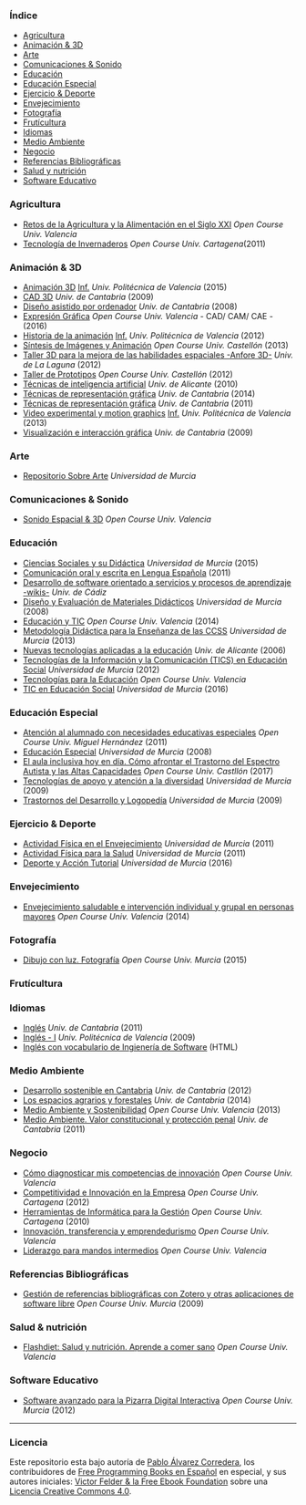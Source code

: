 ### Índice

* [Agricultura](#agricultura)
* [Animación & 3D](#animación---3D)
* [Arte](#arte)
* [Comunicaciones & Sonido](#comunicaciones---sonido)
* [Educación](#educación)
* [Educación Especial](#educación-especial)
* [Ejercicio & Deporte](#ejercicio---deporte)
* [Envejecimiento](#envejecimiento)
* [Fotografía](#fotografía)
* [Frutícultura](#frutícultura)
* [Idiomas](#idiomas)
* [Medio Ambiente](#medio-ambiente)
* [Negocio](#negocio)
* [Referencias Bibliográficas](#referencias-bibliográficas)
* [Salud y nutrición](#salud--nutrición)
* [Software Educativo](#software-educativo)



### Agricultura

* [Retos de la Agricultura y la Alimentación en el Siglo XXI](https://www.edx.org/course/retos-de-la-agricultura-y-la-upvalenciax-ra201x-0) *Open Course Univ. Valencia*
* [Tecnología de Invernaderos](http://ocw.bib.upct.es/course/view.php?id=90) *Open Course Univ. Cartagena*(2011)


### Animación & 3D

* [Animación 3D](https://poliformat.upv.es/portal/tool/7984ac9d-a856-4e3c-a763-d76c1eca6ddc/main) [Inf.](http://www.upv.es/pls/oalu/sic_asi.ficha_asig_ocw?p_rama=H&p_idioma=c&p_vista=MSE&p_asi=10493&p_caca=2015) *Univ. Politécnica de Valencia* (2015)
* [CAD 3D](https://ocw.unican.es/course/view.php?id=213) *Univ. de Cantabria* (2009)
* [Diseño asistido por ordenador](https://ocw.unican.es/course/view.php?id=34) *Univ. de Cantabria* (2008)
* [Expresión Gráfica](http://ocw.uv.es/ingenieria-y-arquitectura/expresion-grafica/Course_listing) *Open Course Univ. Valencia* - CAD/ CAM/ CAE - (2016)
* [Historia de la animación](https://poliformat.upv.es/portal/tool/ee81a5b3-341f-4540-841d-25f28aafd06e?panel=Main) [Inf.](http://www.upv.es/pls/oalu/sic_asi.ficha_asig_ocw?p_rama=H&p_idioma=c&p_vista=MSE&p_asi=10518&p_caca=2012) *Univ. Politécnica de Valencia* (2012)
* [Síntesis de Imágenes y Animación](http://ocw.uji.es/curso/80200) *Open Course Univ. Castellón* (2013)
* [Taller 3D para la mejora de las habilidades espaciales -Anfore 3D-](https://campusvirtual.ull.es/ocw/course/view.php?id=83) *Univ. de La Laguna* (2012)
* [Taller de Prototipos](http://ocw.uji.es/curso/5312) *Open Course Univ. Castellón* (2012)
* [Técnicas de inteligencia artificial](https://ocw.ua.es/es/ingenieria-y-arquitectura/tecnicas-de-inteligencia-artificial-2010.html) *Univ. de Alicante* (2010)
* [Técnicas de representación gráfica](https://ocw.unican.es/course/view.php?id=75) *Univ. de Cantabria* (2014)
* [Técnicas de representación gráfica](https://ocw.unican.es/course/view.php?id=176) *Univ. de Cantabria* (2011)
* [Video experimental y motion graphics](https://poliformat.upv.es/portal/tool/9fe42b81-5e28-424d-941a-fe17bf74eb7c) [Inf.](http://www.upv.es/pls/oalu/sic_asi.ficha_asig_ocw?p_rama=H&p_idioma=c&p_vista=MSE&p_asi=13123&p_caca=2013) *Univ. Politécnica de Valencia* (2013)
* [Visualización e interacción gráfica](https://ocw.unican.es/course/view.php?id=210) *Univ. de Cantabria* (2009)


### Arte

* [Repositorio Sobre Arte](http://ocw.um.es/artes-1) *Universidad de Murcia*


### Comunicaciones & Sonido

* [Sonido Espacial & 3D](https://www.edx.org/course/sonido-espacial-y-3d-upvalenciax-s3d201x-0) *Open Course Univ. Valencia*


### Educación

* [Ciencias Sociales y su Didáctica](http://ocw.um.es/cc.-sociales/ciencias-sociales-y-su-didactica) *Universidad de Murcia* (2015)
* [Comunicación oral y escrita en Lengua Española](http://ocw.um.es/cc.-sociales/comunicacion-oral-y-escrita-en-lengua-espanola-1) (2011)
* [Desarrollo de software orientado a servicios y procesos de aprendizaje -wikis-](https://ocw.uca.es/course/view.php?id=65) *Univ. de Cádiz*
* [Diseño y Evaluación de Materiales Didácticos](http://ocw.um.es/cc.-sociales/curso) *Universidad de Murcia* (2008)
* [Educación y TIC](http://ocw.uv.es/ciencias-sociales-y-juridicas/educacion-y-tic/Course_listing) *Open Course Univ. Valencia* (2014)
* [Metodología Didáctica para la Enseñanza de las CCSS](http://ocw.um.es/cc.-sociales/metodologia-didactica-para-la-ensenanza-de-las) *Universidad de Murcia* (2013)
* [Nuevas tecnologías aplicadas a la educación](https://ocw.ua.es/es/ingenieria-y-arquitectura/nuevas-tecnologias-aplicadas-a-la-educacion-2006.html) *Univ. de Alicante* (2006)
* [Tecnologías de la Información y la Comunicación (TICS) en Educación Social](http://ocw.um.es/cc.-sociales/tecnologias-de-la-informacion-y-la-comunicacion) *Universidad de Murcia* (2012)
* [Tecnologías para la Educación](https://www.edx.org/course/tecnologias-para-la-educacion-upvalenciax-te201x-1) *Open Course Univ. Valencia*
* [TIC en Educación Social](http://ocw.um.es/cc.-sociales/tic-en-educacion-social) *Universidad de Murcia* (2016)


### Educación Especial

* [Atención al alumnado con necesidades educativas especiales](http://ocw.umh.es/ciencias-de-la-salud/Atencion-al-alumnado-con-necesidades-educativas-especiales-459) *Open Course Univ. Miguel Hernández* (2011)
* [Educación Especial](http://ocw.um.es/cc.-sociales/educacion-especial) *Universidad de Murcia* (2008)
* [El aula inclusiva hoy en día. Cómo afrontar el Trastorno del Espectro Autista y las Altas Capacidades](http://ocw.uji.es/curso/1873316) *Open Course Univ. Castllón* (2017)
* [Tecnologías de apoyo y atención a la diversidad](http://ocw.um.es/cc.-sociales/tecnologias-de-apoyo-y-atencion-a-la-diversidad) *Universidad de Murcia* (2009)
* [Trastornos del Desarrollo y Logopedía](http://ocw.um.es/cc.-sociales/tecnologias-de-la-informacion-y-la-comunicacion) *Universidad de Murcia* (2009)


### Ejercicio & Deporte

* [Actividad Física en el Envejecimiento](http://ocw.um.es/cc.-sociales/actividad-fisica-en-el-envejecimiento) *Universidad de Murcia* (2011)
* [Actividad Física para la Salud](http://ocw.um.es/cc.-sociales/actividad-fisica-para-la-salud-1) *Universidad de Murcia* (2011)
* [Deporte y Acción Tutorial](http://ocw.um.es/cc.-sociales/deporte-y-accion-tutorial-1) *Universidad de Murcia* (2016)


### Envejecimiento

* [Envejecimiento saludable e intervención individual y grupal en personas mayores](http://ocw.uv.es/ciencias-de-la-salud/envejecimiento-saludable-e-intervencion-individual-y-grupal-en-personas-mayores/Course_listing) *Open Course Univ. Valencia* (2014)


### Fotografía

* [Dibujo con luz. Fotografía](http://ocw.um.es/artes-1/dibujo-con-luz.-fotografia-1) *Open Course Univ. Murcia* (2015)


### Frutícultura



### Idiomas

* [Inglés](https://ocw.unican.es/course/view.php?id=130) *Univ. de Cantabria* (2011)
* [Inglés - I](https://ocw.unican.es/course/view.php?id=130) *Univ. Politécnica de Valencia* (2009)
* [Inglés con vocabulario de Ingienería de Software](https://www.english4it.com/) (HTML)


### Medio Ambiente

* [Desarrollo sostenible en Cantabria](https://ocw.unican.es/course/view.php?id=138) *Univ. de Cantabria* (2012)
* [Los espacios agrarios y forestales](https://ocw.unican.es/course/view.php?id=81) *Univ. de Cantabria* (2014)
* [Medio Ambiente y Sostenibilidad](http://ocw.uv.es/ingenieria-y-arquitectura/medio-ambiente-y-sostenibilidad/Course_listing) *Open Course Univ. Valencia* (2013)
* [Medio Ambiente. Valor constitucional y protección penal](https://ocw.unican.es/course/view.php?id=109) *Univ. de Cantabria* (2011)


### Negocio

* [Cómo diagnosticar mis competencias de innovación](https://www.edx.org/course/como-diagnosticar-mis-competencias-de-upvalenciax-lider201-4x) *Open Course Univ. Valencia*
* [Competitividad e Innovación en la Empresa](http://ocw.bib.upct.es/course/view.php?id=98) *Open Course Univ. Cartagena* (2012)
* [Herramientas de Informática para la Gestión](http://ocw.bib.upct.es/course/view.php?id=119) *Open Course Univ. Cartagena* (2010)
* [Innovación, transferencia y emprendedurismo](https://www.upvx.es/courses/innovacion/innovacion/2015-001/about) *Open Course Univ. Valencia*
* [Liderazgo para mandos intermedios](https://www.edx.org/course/liderazgo-para-mandos-intermedios-upvalenciax-lider201-3x) *Open Course Univ. Valencia*


### Referencias Bibliográficas

* [Gestión de referencias bibliográficas con Zotero y otras aplicaciones de software libre](http://ocw.um.es/transversales/gestion-de-referencias-bibliograficas-con-zotero-y) *Open Course Univ. Murcia* (2009)


### Salud & nutrición

* [Flashdiet: Salud y nutrición. Aprende a comer sano](https://www.upvx.es/courses/TecnologiaDeAlimentos/flashdiet2/2016-02/about) *Open Course Univ. Valencia*


### Software Educativo

* [Software avanzado para la Pizarra Digital Interactiva](http://ocw.um.es/transversales/software-avanzado-para-la-pizarra-digital) *Open Course Univ. Murcia* (2012)


---

### Licencia

Este repositorio esta bajo autoría de [Pablo Álvarez Corredera](http://www.pabloalvarezcorredera.com), los contribuidores de [Free Programming Books en Español](https://github.com/EbookFoundation/free-programming-books/blob/master/free-programming-books-es.md) en especial, y sus autores iniciales: [Victor Felder & la Free Ebook Foundation](/LICENCIA.txt) sobre una [Licencia Creative Commons 4.0](https://creativecommons.org/licenses/by/4.0/deed.es_ES).
